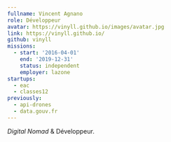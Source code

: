 ```yaml
---
fullname: Vincent Agnano
role: Développeur
avatar: https://vinyll.github.io/images/avatar.jpg
link: https://vinyll.github.io/
github: vinyll
missions:
  - start: '2016-04-01'
    end: '2019-12-31'
    status: independent
    employer: lazone
startups:
  - eac
  - classes12
previously:
  - api-drones
  - data.gouv.fr
---
```


_Digital Nomad_ & Développeur.
